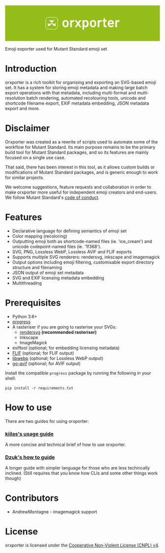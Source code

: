 ![Orxporter logo with 'orxporter' next to it, in white against a lime green background.](orxporter_logo.png)

Emoji exporter used for Mutant Standard emoji set

# Introduction

orxporter is a rich toolkit for organising and exporting an SVG-based emoji set. It has a system for storing emoji metadata and making large batch export operations with that metadata, including multi-format and multi-resolution batch rendering, automated recolouring tools, unicode and shortcode filename export, EXIF metadata embedding, JSON metadata export and more.


# Disclaimer

Orxporter was created as a rewrite of scripts used to automate some of the
workflow for Mutant Standard. Its main purpose remains to be the primary build
tool for Mutant Standard packages, and so its features are mainly focused on a
single use case.

That said, there has been interest in this tool, as it allows custom builds
or modifications of Mutant Standard packages, and is generic enough to work
for similar projects.

We welcome suggestions, feature requests and collaboration in order to make
orxporter more useful for independent emoji creators and end-users. We follow
Mutant Standard's [code of conduct](docs/code_of_conduct.md).


# Features


- Declarative language for defining semantics of emoji set
- Color mapping (recoloring)
- Outputting emoji both as shortcode-named files (ie. 'ice_cream') and unicode codepoint-named files (ie. '1f368').
- SVG, PNG, Lossless WebP, Lossless AVIF and FLIF exports
- Supports multiple SVG renderers: rendersvg, inkscape and imagemagick
- Output options including emoji filtering, customisable export directory
  structure and filenaming
- JSON output of emoji set metadata
- SVG and EXIF licensing metadata embedding
- Multithreading

# Prerequisites


- Python 3.6+
- [progress](https://github.com/verigak/progress)
- A rasteriser if you are going to rasterise your SVGs:
    - [rendersvg](https://github.com/RazrFalcon/resvg/tree/master/tools/rendersvg) **(recommended rasteriser)**
    - Inkscape
    - ImageMagick
- exiftool (optional; for embedding licensing metadata)
- [FLIF](https://github.com/FLIF-hub/FLIF) (optional; for FLIF output)
- [libwebp](https://developers.google.com/speed/webp/docs/precompiled) (optional; for Lossless WebP output)
- [go-avif](https://github.com/Kagami/go-avif) (optional; for AVIF output)

Install the compatible `progress` package by running the following in your shell:

`pip install -r requirements.txt`

# How to use

There are two guides for using orxporter:

### [kiilas's usage guide](docs/kiilas/usage.md)

A more concise and technical brief of how to use orxporter.

### [Dzuk's how to guide](docs/dzuk/howto.md)

A longer guide with simpler language for those who are less techincally inclined. (Still requires that you know how CLIs and some other things work though)

# Contributors

* AndrewMontagne - imagemagick support

# License

orxporter is licensed under the [Cooperative Non-Violent License (CNPL) v4](license.txt).